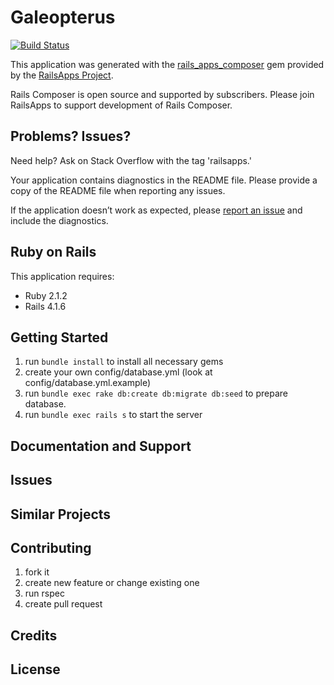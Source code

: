 Galeopterus
================

[![Build Status](https://travis-ci.org/CucumisSativus/galeopterus.svg?branch=master)](https://travis-ci.org/CucumisSativus/galeopterus)

This application was generated with the [rails_apps_composer](https://github.com/RailsApps/rails_apps_composer) gem
provided by the [RailsApps Project](http://railsapps.github.io/).

Rails Composer is open source and supported by subscribers. Please join RailsApps to support development of Rails Composer.

Problems? Issues?
-----------

Need help? Ask on Stack Overflow with the tag 'railsapps.'

Your application contains diagnostics in the README file. Please provide a copy of the README file when reporting any issues.

If the application doesn’t work as expected, please [report an issue](https://github.com/RailsApps/rails_apps_composer/issues)
and include the diagnostics.

Ruby on Rails
-------------

This application requires:

- Ruby 2.1.2
- Rails 4.1.6


Getting Started
---------------
1. run `bundle install` to install all necessary gems
2. create your own config/database.yml (look at config/database.yml.example)
3. run `bundle exec rake db:create db:migrate db:seed` to prepare database. 
4. run `bundle exec rails s` to start the server

Documentation and Support
-------------------------

Issues
-------------

Similar Projects
----------------

Contributing
------------
1. fork it
2. create new feature or change existing one
3. run rspec
4. create pull request

Credits
-------

License
-------
